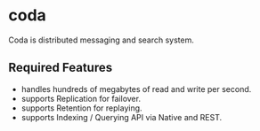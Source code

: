 # coda

Coda is distributed messaging and search system.


## Required Features
- handles hundreds of megabytes of read and write per second.
- supports Replication for failover.
- supports Retention for replaying.
- supports Indexing / Querying API via Native and REST.



